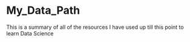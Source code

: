 # My_Data_Path
This is a summary of all of the resources I have used up till this point to learn Data Science 

